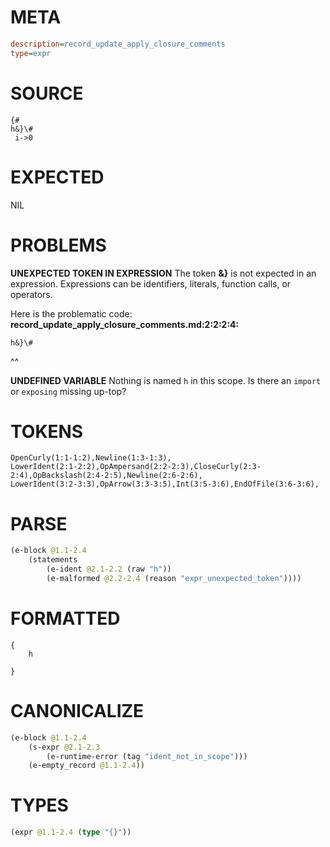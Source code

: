 # META
~~~ini
description=record_update_apply_closure_comments
type=expr
~~~
# SOURCE
~~~roc
{#
h&}\#
 i->0
~~~
# EXPECTED
NIL
# PROBLEMS
**UNEXPECTED TOKEN IN EXPRESSION**
The token **&}** is not expected in an expression.
Expressions can be identifiers, literals, function calls, or operators.

Here is the problematic code:
**record_update_apply_closure_comments.md:2:2:2:4:**
```roc
h&}\#
```
 ^^


**UNDEFINED VARIABLE**
Nothing is named `h` in this scope.
Is there an `import` or `exposing` missing up-top?

# TOKENS
~~~zig
OpenCurly(1:1-1:2),Newline(1:3-1:3),
LowerIdent(2:1-2:2),OpAmpersand(2:2-2:3),CloseCurly(2:3-2:4),OpBackslash(2:4-2:5),Newline(2:6-2:6),
LowerIdent(3:2-3:3),OpArrow(3:3-3:5),Int(3:5-3:6),EndOfFile(3:6-3:6),
~~~
# PARSE
~~~clojure
(e-block @1.1-2.4
	(statements
		(e-ident @2.1-2.2 (raw "h"))
		(e-malformed @2.2-2.4 (reason "expr_unexpected_token"))))
~~~
# FORMATTED
~~~roc
{
	h
	
}
~~~
# CANONICALIZE
~~~clojure
(e-block @1.1-2.4
	(s-expr @2.1-2.3
		(e-runtime-error (tag "ident_not_in_scope")))
	(e-empty_record @1.1-2.4))
~~~
# TYPES
~~~clojure
(expr @1.1-2.4 (type "{}"))
~~~
